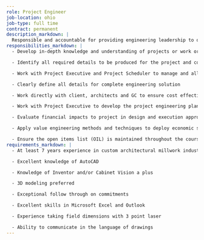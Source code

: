 ```yaml
---
role: Project Engineer
job-location: ohio
job-type: full time
contract: permanent
description_markdown: |
  Responsible and accountable for providing engineering leadership to one or more projects from inception through pouch-out.  Plan and execute a shop drawing solution for each project that aligns with the goals and deliverables sold to the client.
responsibilities_markdown: |
  - Develop in-depth knowledge and understanding of projects or work orders assigned

  - Identify all required details to be produced for the project and condense details to drawings

  - Work with Project Executive and Project Scheduler to manage and allocate resources for production of all engineering

  - Clearly define all details for complete engineering solution

  - Work directly with client, architects and GC to ensure cost effective solutions to meet client requirements

  - Work with Project Executive to develop the project engineering plan

  - Evaluate financial impacts to project in design and execution approach

  - Apply value engineering methods and techniques to deploy economic solutions

  - Ensure the open items list (OIL) is maintained throughout the course of the project
requirements_markdown: |
  - At least 7 years experience in custom architectural millwork industry

  - Excellent knowledge of AutoCAD

  - Knowledge of Inventor and/or Cabinet Vision a plus

  - 3D modeling preferred

  - Exceptional follow through on commitments

  - Excellent skills in Microsoft Excel and Outlook

  - Experience taking field dimensions with 3 point laser

  - Ability to communicate in the language of drawings
---
```







